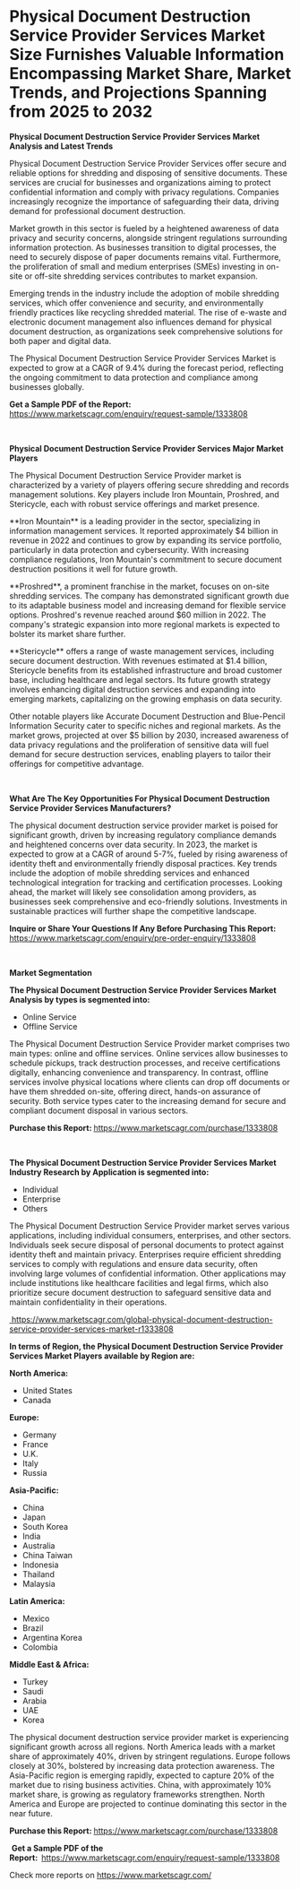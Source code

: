 <p><h1>Physical Document Destruction Service Provider Services Market Size Furnishes Valuable Information Encompassing Market Share, Market Trends, and Projections Spanning from 2025 to 2032</h1></p><p><strong>Physical Document Destruction Service Provider Services Market Analysis and Latest Trends</strong></p>
<p><p>Physical Document Destruction Service Provider Services offer secure and reliable options for shredding and disposing of sensitive documents. These services are crucial for businesses and organizations aiming to protect confidential information and comply with privacy regulations. Companies increasingly recognize the importance of safeguarding their data, driving demand for professional document destruction.</p><p>Market growth in this sector is fueled by a heightened awareness of data privacy and security concerns, alongside stringent regulations surrounding information protection. As businesses transition to digital processes, the need to securely dispose of paper documents remains vital. Furthermore, the proliferation of small and medium enterprises (SMEs) investing in on-site or off-site shredding services contributes to market expansion.</p><p>Emerging trends in the industry include the adoption of mobile shredding services, which offer convenience and security, and environmentally friendly practices like recycling shredded material. The rise of e-waste and electronic document management also influences demand for physical document destruction, as organizations seek comprehensive solutions for both paper and digital data.</p><p>The Physical Document Destruction Service Provider Services Market is expected to grow at a CAGR of 9.4% during the forecast period, reflecting the ongoing commitment to data protection and compliance among businesses globally.</p></p>
<p><strong>Get a Sample PDF of the Report:&nbsp;</strong> <a href="https://www.marketscagr.com/enquiry/request-sample/1333808?utm_campaign=3448&utm_medium=2&utm_source=Github&utm_content=ia&utm_term=24032025&utm_id=physical-document-destruction-service-provider-services">https://www.marketscagr.com/enquiry/request-sample/1333808</a></p>
<p>&nbsp;</p>
<p><strong>Physical Document Destruction Service Provider Services Major Market Players</strong></p>
<p><p>The Physical Document Destruction Service Provider market is characterized by a variety of players offering secure shredding and records management solutions. Key players include Iron Mountain, Proshred, and Stericycle, each with robust service offerings and market presence.</p><p>**Iron Mountain** is a leading provider in the sector, specializing in information management services. It reported approximately $4 billion in revenue in 2022 and continues to grow by expanding its service portfolio, particularly in data protection and cybersecurity. With increasing compliance regulations, Iron Mountain's commitment to secure document destruction positions it well for future growth.</p><p>**Proshred**, a prominent franchise in the market, focuses on on-site shredding services. The company has demonstrated significant growth due to its adaptable business model and increasing demand for flexible service options. Proshred's revenue reached around $60 million in 2022. The company's strategic expansion into more regional markets is expected to bolster its market share further.</p><p>**Stericycle** offers a range of waste management services, including secure document destruction. With revenues estimated at $1.4 billion, Stericycle benefits from its established infrastructure and broad customer base, including healthcare and legal sectors. Its future growth strategy involves enhancing digital destruction services and expanding into emerging markets, capitalizing on the growing emphasis on data security.</p><p>Other notable players like Accurate Document Destruction and Blue-Pencil Information Security cater to specific niches and regional markets. As the market grows, projected at over $5 billion by 2030, increased awareness of data privacy regulations and the proliferation of sensitive data will fuel demand for secure destruction services, enabling players to tailor their offerings for competitive advantage.</p></p>
<p>&nbsp;</p>
<p><strong>What Are The Key Opportunities For Physical Document Destruction Service Provider Services Manufacturers?</strong></p>
<p><p>The physical document destruction service provider market is poised for significant growth, driven by increasing regulatory compliance demands and heightened concerns over data security. In 2023, the market is expected to grow at a CAGR of around 5-7%, fueled by rising awareness of identity theft and environmentally friendly disposal practices. Key trends include the adoption of mobile shredding services and enhanced technological integration for tracking and certification processes. Looking ahead, the market will likely see consolidation among providers, as businesses seek comprehensive and eco-friendly solutions. Investments in sustainable practices will further shape the competitive landscape.</p></p>
<p><strong>Inquire or Share Your Questions If Any Before Purchasing This Report:</strong> <a href="https://www.marketscagr.com/enquiry/pre-order-enquiry/1333808?utm_campaign=3448&utm_medium=2&utm_source=Github&utm_content=ia&utm_term=24032025&utm_id=physical-document-destruction-service-provider-services">https://www.marketscagr.com/enquiry/pre-order-enquiry/1333808</a></p>
<p>&nbsp;</p>
<p><strong>Market Segmentation</strong></p>
<p><strong>The Physical Document Destruction Service Provider Services Market Analysis by types is segmented into:</strong></p>
<p><ul><li>Online Service</li><li>Offline Service</li></ul></p>
<p><p>The Physical Document Destruction Service Provider market comprises two main types: online and offline services. Online services allow businesses to schedule pickups, track destruction processes, and receive certifications digitally, enhancing convenience and transparency. In contrast, offline services involve physical locations where clients can drop off documents or have them shredded on-site, offering direct, hands-on assurance of security. Both service types cater to the increasing demand for secure and compliant document disposal in various sectors.</p></p>
<p><strong>Purchase this Report:&nbsp;</strong><a href="https://www.marketscagr.com/purchase/1333808?utm_campaign=3448&utm_medium=2&utm_source=Github&utm_content=ia&utm_term=24032025&utm_id=physical-document-destruction-service-provider-services">https://www.marketscagr.com/purchase/1333808</a></p>
<p>&nbsp;</p>
<p><strong>The Physical Document Destruction Service Provider Services Market Industry Research by Application is segmented into:</strong></p>
<p><ul><li>Individual</li><li>Enterprise</li><li>Others</li></ul></p>
<p><p>The Physical Document Destruction Service Provider market serves various applications, including individual consumers, enterprises, and other sectors. Individuals seek secure disposal of personal documents to protect against identity theft and maintain privacy. Enterprises require efficient shredding services to comply with regulations and ensure data security, often involving large volumes of confidential information. Other applications may include institutions like healthcare facilities and legal firms, which also prioritize secure document destruction to safeguard sensitive data and maintain confidentiality in their operations.</p></p>
<p><a href="https://www.marketscagr.com/global-physical-document-destruction-service-provider-services-market-r1333808?utm_campaign=3448&utm_medium=2&utm_source=Github&utm_content=ia&utm_term=24032025&utm_id=physical-document-destruction-service-provider-services">&nbsp;https://www.marketscagr.com/global-physical-document-destruction-service-provider-services-market-r1333808</a></p>
<p><strong>In terms of Region, the Physical Document Destruction Service Provider Services Market Players available by Region are:</strong></p>
<p>
    <p> <strong> North America: </strong>
        <ul>
            <li>United States</li>
            <li>Canada</li>
        </ul>
        </p> 
    <p> <strong> Europe: </strong>
        <ul>
            <li>Germany</li>
            <li>France</li>
            <li>U.K.</li>
            <li>Italy</li>
            <li>Russia</li>
        </ul>
        </p> 
    <p> <strong> Asia-Pacific: </strong>
        <ul>
            <li>China</li>
            <li>Japan</li>
            <li>South Korea</li>
            <li>India</li>
            <li>Australia</li>
            <li>China Taiwan</li>
            <li>Indonesia</li>
            <li>Thailand</li>
            <li>Malaysia</li>
        </ul>
        </p> 
    <p> <strong> Latin America: </strong>
        <ul>
            <li>Mexico</li>
            <li>Brazil</li>
            <li>Argentina Korea</li>
            <li>Colombia</li>
        </ul>
        </p> 
    <p> <strong> Middle East & Africa: </strong>
        <ul>
            <li>Turkey</li>
            <li>Saudi</li>
            <li>Arabia</li>
            <li>UAE</li>
            <li>Korea</li>
        </ul>
    </p>
    </p>
<p><p>The physical document destruction service provider market is experiencing significant growth across all regions. North America leads with a market share of approximately 40%, driven by stringent regulations. Europe follows closely at 30%, bolstered by increasing data protection awareness. The Asia-Pacific region is emerging rapidly, expected to capture 20% of the market due to rising business activities. China, with approximately 10% market share, is growing as regulatory frameworks strengthen. North America and Europe are projected to continue dominating this sector in the near future.</p></p>
<p><strong>Purchase this Report: </strong><a href="https://www.marketscagr.com/purchase/1333808?utm_campaign=3448&utm_medium=2&utm_source=Github&utm_content=ia&utm_term=24032025&utm_id=physical-document-destruction-service-provider-services">https://www.marketscagr.com/purchase/1333808</a></p>
<p>&nbsp;<strong>Get a Sample PDF of the Report:&nbsp;&nbsp;</strong><a href="https://www.marketscagr.com/enquiry/request-sample/1333808?utm_campaign=3448&utm_medium=2&utm_source=Github&utm_content=ia&utm_term=24032025&utm_id=physical-document-destruction-service-provider-services">https://www.marketscagr.com/enquiry/request-sample/1333808</a></p>
<p><strong></strong></p>
<p>Check more reports on <a href="https://www.marketscagr.com/?utm_campaign=3448&utm_medium=2&utm_source=Github&utm_content=ia&utm_term=24032025&utm_id=physical-document-destruction-service-provider-services">https://www.marketscagr.com/</a></p>